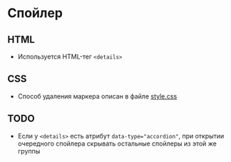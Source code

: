 # Спойлер

## HTML
- Используется HTML-тег `<details>`


## CSS
- Способ удаления маркера описан в файле [style.css](style.css)


## TODO
- Если у `<details>` есть атрибут `data-type="accordion"`, при открытии очередного спойлера скрывать остальные спойлеры из этой же группы